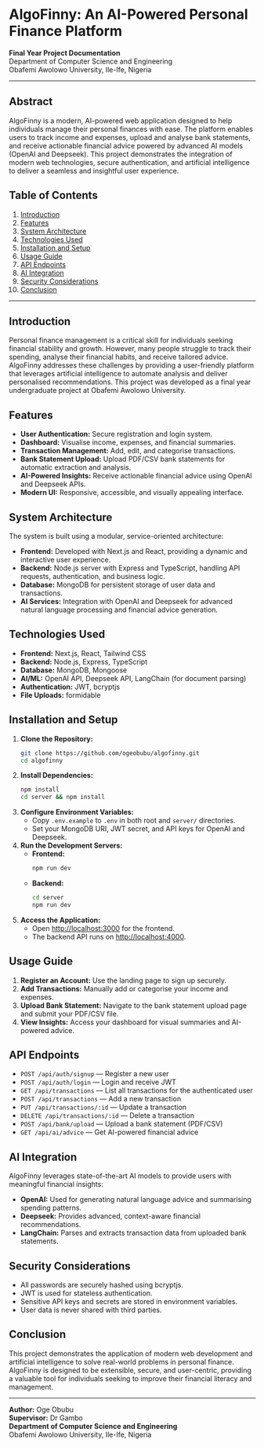 
# AlgoFinny: An AI-Powered Personal Finance Platform

**Final Year Project Documentation**  
Department of Computer Science and Engineering  
Obafemi Awolowo University, Ile-Ife, Nigeria

---

## Abstract

AlgoFinny is a modern, AI-powered web application designed to help individuals manage their personal finances with ease. The platform enables users to track income and expenses, upload and analyse bank statements, and receive actionable financial advice powered by advanced AI models (OpenAI and Deepseek). This project demonstrates the integration of modern web technologies, secure authentication, and artificial intelligence to deliver a seamless and insightful user experience.

## Table of Contents

1. [Introduction](#introduction)
2. [Features](#features)
3. [System Architecture](#system-architecture)
4. [Technologies Used](#technologies-used)
5. [Installation and Setup](#installation-and-setup)
6. [Usage Guide](#usage-guide)
7. [API Endpoints](#api-endpoints)
8. [AI Integration](#ai-integration)
9. [Security Considerations](#security-considerations)
10. [Conclusion](#conclusion)

---

## Introduction

Personal finance management is a critical skill for individuals seeking financial stability and growth. However, many people struggle to track their spending, analyse their financial habits, and receive tailored advice. AlgoFinny addresses these challenges by providing a user-friendly platform that leverages artificial intelligence to automate analysis and deliver personalised recommendations. This project was developed as a final year undergraduate project at Obafemi Awolowo University.

## Features

- **User Authentication:** Secure registration and login system.
- **Dashboard:** Visualise income, expenses, and financial summaries.
- **Transaction Management:** Add, edit, and categorise transactions.
- **Bank Statement Upload:** Upload PDF/CSV bank statements for automatic extraction and analysis.
- **AI-Powered Insights:** Receive actionable financial advice using OpenAI and Deepseek APIs.
- **Modern UI:** Responsive, accessible, and visually appealing interface.

## System Architecture

The system is built using a modular, service-oriented architecture:

- **Frontend:** Developed with Next.js and React, providing a dynamic and interactive user experience.
- **Backend:** Node.js server with Express and TypeScript, handling API requests, authentication, and business logic.
- **Database:** MongoDB for persistent storage of user data and transactions.
- **AI Services:** Integration with OpenAI and Deepseek for advanced natural language processing and financial advice generation.

## Technologies Used

- **Frontend:** Next.js, React, Tailwind CSS
- **Backend:** Node.js, Express, TypeScript
- **Database:** MongoDB, Mongoose
- **AI/ML:** OpenAI API, Deepseek API, LangChain (for document parsing)
- **Authentication:** JWT, bcryptjs
- **File Uploads:** formidable

## Installation and Setup

1. **Clone the Repository:**
   ```bash
   git clone https://github.com/ogeobubu/algofinny.git
   cd algofinny
   ```
2. **Install Dependencies:**
   ```bash
   npm install
   cd server && npm install
   ```
3. **Configure Environment Variables:**
   - Copy `.env.example` to `.env` in both root and `server/` directories.
   - Set your MongoDB URI, JWT secret, and API keys for OpenAI and Deepseek.
4. **Run the Development Servers:**
   - **Frontend:**
     ```bash
     npm run dev
     ```
   - **Backend:**
     ```bash
     cd server
     npm run dev
     ```
5. **Access the Application:**
   - Open [http://localhost:3000](http://localhost:3000) for the frontend.
   - The backend API runs on [http://localhost:4000](http://localhost:4000).

## Usage Guide

1. **Register an Account:** Use the landing page to sign up securely.
2. **Add Transactions:** Manually add or categorise your income and expenses.
3. **Upload Bank Statement:** Navigate to the bank statement upload page and submit your PDF/CSV file.
4. **View Insights:** Access your dashboard for visual summaries and AI-powered advice.

## API Endpoints

- `POST /api/auth/signup` — Register a new user
- `POST /api/auth/login` — Login and receive JWT
- `GET /api/transactions` — List all transactions for the authenticated user
- `POST /api/transactions` — Add a new transaction
- `PUT /api/transactions/:id` — Update a transaction
- `DELETE /api/transactions/:id` — Delete a transaction
- `POST /api/bank/upload` — Upload a bank statement (PDF/CSV)
- `GET /api/ai/advice` — Get AI-powered financial advice

## AI Integration

AlgoFinny leverages state-of-the-art AI models to provide users with meaningful financial insights:

- **OpenAI:** Used for generating natural language advice and summarising spending patterns.
- **Deepseek:** Provides advanced, context-aware financial recommendations.
- **LangChain:** Parses and extracts transaction data from uploaded bank statements.

## Security Considerations

- All passwords are securely hashed using bcryptjs.
- JWT is used for stateless authentication.
- Sensitive API keys and secrets are stored in environment variables.
- User data is never shared with third parties.

## Conclusion

This project demonstrates the application of modern web development and artificial intelligence to solve real-world problems in personal finance. AlgoFinny is designed to be extensible, secure, and user-centric, providing a valuable tool for individuals seeking to improve their financial literacy and management.

---

**Author:** Oge Obubu  
**Supervisor:** Dr Gambo  
**Department of Computer Science and Engineering**  
Obafemi Awolowo University, Ile-Ife, Nigeria

